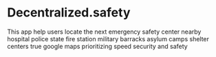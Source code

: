 # Decentralized.safety
This app help users locate the next emergency safety center nearby hospital police state fire station military barracks asylum camps shelter centers true google maps prioritizing speed security and safety
